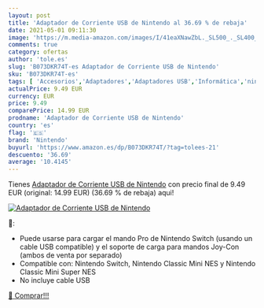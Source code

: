 ```yaml
---
layout: post
title: 'Adaptador de Corriente USB de Nintendo al 36.69 % de rebaja'
date: 2021-05-01 09:11:30
image: 'https://m.media-amazon.com/images/I/41eaXNawZbL._SL500_._SL400_.jpg'
comments: true
category: ofertas
author: 'tole.es'
slug: 'B073DKR74T-es Adaptador de Corriente USB de Nintendo'
sku: 'B073DKR74T-es'
tags: [ 'Accesorios','Adaptadores','Adaptadores USB','Informática','nintendo', ]
actualPrice: 9.49 EUR
currency: EUR
price: 9.49
comparePrice: 14.99 EUR
prodname: 'Adaptador de Corriente USB de Nintendo'
country: 'es'
flag: '🇪🇸'
brand: 'Nintendo'
buyurl: 'https://www.amazon.es/dp/B073DKR74T/?tag=tolees-21'
descuento: '36.69'
average: '10.4145'
---
```


Tienes [Adaptador de Corriente USB de Nintendo](https://www.amazon.es/dp/B073DKR74T/?tag=tolees-21) con precio final de  9.49 EUR (original: 14.99 EUR) (36.69 %  de rebaja) aqui!

[![Adaptador de Corriente USB de Nintendo](https://m.media-amazon.com/images/I/41eaXNawZbL._SL500_._SL400_.jpg)](https://www.amazon.es/dp/B073DKR74T/?tag=tolees-21)

🔎:

- Puede usarse para cargar el mando Pro de Nintendo Switch (usando un cable USB compatible) y el soporte de carga para mandos Joy-Con (ambos de venta por separado)
- Compatible con: Nintendo Switch, Nintendo Classic Mini NES y Nintendo Classic Mini Super NES
- No incluye cable USB

[🛒 Comprar!!!](https://www.amazon.es/dp/B073DKR74T/?tag=tolees-21)
